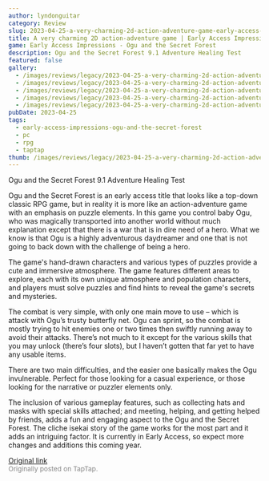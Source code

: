 ```yaml
---
author: lyndonguitar
category: Review
slug: 2023-04-25-a-very-charming-2d-action-adventure-game-early-access-impressions-ogu-and-the-secret-f
title: A very charming 2D action-adventure game | Early Access Impressions - Ogu and the Secret Forest
game: Early Access Impressions - Ogu and the Secret Forest
description: Ogu and the Secret Forest 9.1 Adventure Healing Test
featured: false
gallery:
  - /images/reviews/legacy/2023-04-25-a-very-charming-2d-action-adventure-game--early-access-impressions---ogu-and-the-secret-f-0.avif
  - /images/reviews/legacy/2023-04-25-a-very-charming-2d-action-adventure-game--early-access-impressions---ogu-and-the-secret-f-1.avif
  - /images/reviews/legacy/2023-04-25-a-very-charming-2d-action-adventure-game--early-access-impressions---ogu-and-the-secret-f-2.avif
  - /images/reviews/legacy/2023-04-25-a-very-charming-2d-action-adventure-game--early-access-impressions---ogu-and-the-secret-f-3.avif
  - /images/reviews/legacy/2023-04-25-a-very-charming-2d-action-adventure-game--early-access-impressions---ogu-and-the-secret-f-4.avif
pubDate: 2023-04-25
tags:
  - early-access-impressions-ogu-and-the-secret-forest
  - pc
  - rpg
  - taptap
thumb: /images/reviews/legacy/2023-04-25-a-very-charming-2d-action-adventure-game--early-access-impressions---ogu-and-the-secret-f-0.avif
---
```


Ogu and the Secret Forest
9.1
Adventure
Healing
Test

Ogu and the Secret Forest is an early access title that looks like a top-down classic RPG game, but in reality it is more like an action-adventure game with an emphasis on puzzle elements. In this game you control baby Ogu, who was magically transported into another world without much explanation except that there is a war that is in dire need of a hero. What we know is that Ogu is a highly adventurous daydreamer and one that is not going to back down with the challenge of being a hero.

The game's hand-drawn characters and various types of puzzles provide a cute and immersive atmosphere. The game features different areas to explore, each with its own unique atmosphere and population characters, and players must solve puzzles and find hints to reveal the game's secrets and mysteries.

The combat is very simple, with only one main move to use – which is attack with Ogu’s trusty butterfly net. Ogu can sprint, so the combat is mostly trying to hit enemies one or two times then swiftly running away to avoid their attacks. There’s not much to it except for the various skills that you may unlock (there’s four slots), but I haven’t gotten that far yet to have any usable items.

There are two main difficulties, and the easier one basically makes the Ogu invulnerable. Perfect for those looking for a casual experience, or those looking for the narrative or puzzler elements only.

The inclusion of various gameplay features, such as collecting hats and masks with special skills attached; and meeting, helping, and getting helped by friends, adds a fun and engaging aspect to the Ogu and the Secret Forest. The cliche isekai story of the game works for the most part and it adds an intriguing factor. It is currently in Early Access, so expect more changes and additions this coming year.

[Original link](https://www.taptap.io/post/5238624)<br><span style="font-size: 0.95em; color: #888;">Originally posted on TapTap.</span>